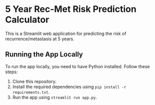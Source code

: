 # 5 Year Rec-Met Risk Prediction Calculator

This is a Streamlit web application for predicting the risk of recurrence/metastasis at 5 years.

## Running the App Locally

To run the app locally, you need to have Python installed. Follow these steps:

1. Clone this repository.
2. Install the required dependencies using `pip install -r requirements.txt`.
3. Run the app using `streamlit run app.py`.
